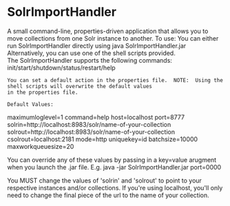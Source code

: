 # SolrImportHandler
A small command-line, properties-driven application that allows you to move collections from one Solr instance to another. 
To use:
    You can either run SolrImportHandler directly using java SolrImportHandler.jar
    Alternatively, you can use one of the shell scripts provided.  
    The SolrImportHandler supports the following commands:
    init/start/shutdown/status/restart/help
    
    You can set a default action in the properties file.  NOTE:  Using the shell scripts will overwrite the default values
    in the properties file. 
    
    Default Values:
maximumloglevel=1
command=help
host=localhost
port=8777
solrin=http://localhost:8983/solr/name-of-your-collection
solrout=http://localhost:8983/solr/name-of-your-collection
csolrout=localhost:2181
mode=http
uniquekey=id
batchsize=10000
maxworkqueuesize=20

You can override any of these values by passing in a key=value arugment when you launch the .jar file.  E.g. java -jar SolrImportHandler.jar port=0000

You MUST change the values of 'solrin' and 'solrout' to point to your respective instances and/or collections.  If you're using 
localhost, you'll only need to change the final piece of the url to the name of your collection. 
